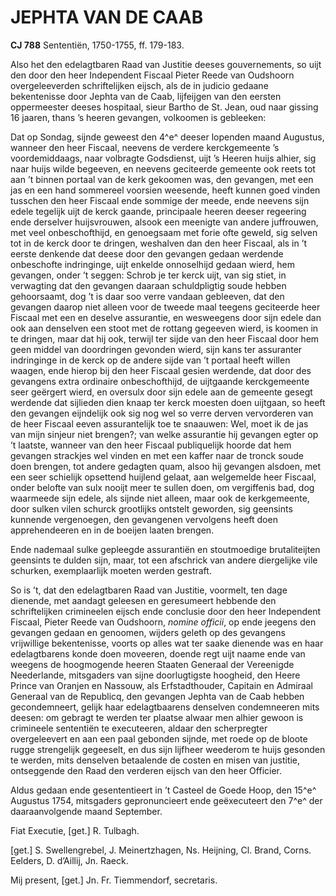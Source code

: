 # JEPHTA VAN DE CAAB

**CJ 788** Sententiën, 1750-1755, ff. 179-183.

Also het den edelagtbaren Raad van Justitie deeses gouvernements, so uijt den door den heer Independent Fiscaal Pieter Reede van Oudshoorn overgeleeverden schriftelijken eijsch, als de in judicio gedaane bekentenisse door Jephta van de Caab, lijfeijgen van den eersten oppermeester deeses hospitaal, sieur Bartho de St. Jean, oud naar gissing 16 jaaren, thans ’s heeren gevangen, volkoomen is gebleeken:

Dat op Sondag, sijnde geweest den 4^e^ deeser lopenden maand Augustus, wanneer den heer Fiscaal, neevens de verdere kerckgemeente ’s voordemiddaags, naar volbragte Godsdienst, uijt ’s Heeren huijs alhier, sig naar huijs wilde begeeven, en neevens geciteerde gemeente ook reets tot aan ’t binnen portaal van de kerk gekoomen was, den gevangen, met een jas en een hand sommereel voorsien weesende, heeft kunnen goed vinden tusschen den heer Fiscaal ende sommige der meede, ende neevens sijn edele tegelijk uijt de kerck gaande, principaale heeren deeser regeering ende derselver huijsvrouwen, alsook een meenigte van andere juffrouwen, met veel onbeschofthijd, en genoegsaam met forie ofte geweld, sig selven tot in de kerck door te dringen, weshalven dan den heer Fiscaal, als in ’t eerste denkende dat deese door den gevangen gedaan werdende onbeschofte indringinge, uijt enkelde onnoselhijd gedaan wierd, hem gevangen, onder ’t seggen: Schrob je ter kerck uijt, van sig stiet, in verwagting dat den gevangen daaraan schuldpligtig soude hebben gehoorsaamt, dog ’t is daar soo verre vandaan gebleeven, dat den gevangen daarop niet alleen voor de tweede maal teegens geciteerde heer Fiscaal met een en deselve assurantie, en wesweegens door sijn edele dan ook aan denselven een stoot met de rottang gegeeven wierd, is koomen in te dringen, maar dat hij ook, terwijl ter sijde van den heer Fiscaal door hem geen middel van doordringen gevonden wierd, sijn kans ter assuranter indringinge in de kerck op de andere sijde van ’t portaal heeft willen waagen, ende hierop bij den heer Fiscaal gesien werdende, dat door des gevangens extra ordinaire onbeschofthijd, de uijtgaande kerckgemeente seer geërgert wierd, en oversulx door sijn edele aan de gemeente gesegt werdende dat sijlieden dien knaap ter kerck moesten doen uijtgaan, so heeft den gevangen eijndelijk ook sig nog wel so verre derven vervorderen van de heer Fiscaal eeven assurantelijk toe te snaauwen: Wel, moet ik de jas van mijn sinjeur niet brengen?; van welke assurantie hij gevangen egter op ’t laatste, wanneer van den heer Fiscaal publiquelijk hoorde dat hem gevangen strackjes wel vinden en met een kaffer naar de tronck soude doen brengen, tot andere gedagten quam, alsoo hij gevangen alsdoen, met een seer schielijk opsettend huijlend gelaat, aan welgemelde heer Fiscaal, onder belofte van sulx nooijt meer te sullen doen, om vergiffenis bad, dog waarmeede sijn edele, als sijnde niet alleen, maar ook de kerkgemeente, door sulken vilen schurck grootlijks ontstelt geworden, sig geensints kunnende vergenoegen, den gevangenen vervolgens heeft doen apprehendeeren en in de boeijen laaten brengen.

Ende nademaal sulke gepleegde assurantiën en stoutmoedige brutaliteijten geensints te dulden sijn, maar, tot een afschrick van andere diergelijke vile schurken, exemplaarlijk moeten werden gestraft.

So is ’t, dat den edelagtbaren Raad van Justitie, voormelt, ten dage dienende, met aandagt geleesen en geresumeert hebbende den schriftelijken crimineelen eijsch ende conclusie door den heer Independent Fiscaal, Pieter Reede van Oudshoorn, *nomine officii*, op ende jeegens den gevangen gedaan en genoomen, wijders geleth op des gevangens vrijwillige bekentenisse, voorts op alles wat ter saake dienende was en haar edelagtbarens konde doen moveeren, doende regt uijt naame ende van weegens de hoogmogende heeren Staaten Generaal der Vereenigde Neederlande, mitsgaders van sijne doorlugtigste hoogheid, den Heere Prince van Oranjen en Nassouw, als Erfstadthouder, Capitain en Admiraal Generaal van de Republicq, den gevangen Jephta van de Caab hebben gecondemneert, gelijk haar edelagtbaarens denselven condemneeren mits deesen: om gebragt te werden ter plaatse alwaar men alhier gewoon is crimineele sententiën te executeeren, aldaar den scherpregter overgeleevert en aan een paal gebonden sijnde, met roede op de bloote rugge strengelijk gegeeselt, en dus sijn lijfheer weederom te huijs gesonden te werden, mits denselven betaalende de costen en misen van justitie, ontseggende den Raad den verderen eijsch van den heer Officier.

Aldus gedaan ende gesententieert in ’t Casteel de Goede Hoop, den 15^e^ Augustus 1754, mitsgaders gepronuncieert ende geëxecuteert den 7^e^ der daaraanvolgende maand September.

Fiat Executie, \[get.\] R. Tulbagh.

\[get.\] S. Swellengrebel, J. Meinertzhagen, Ns. Heijning, Cl. Brand, Corns. Eelders, D. d’Aillij, Jn. Raeck.

Mij present, \[get.\] Jn. Fr. Tiemmendorf, secretaris.